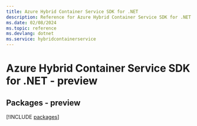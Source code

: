 ```yaml
---
title: Azure Hybrid Container Service SDK for .NET
description: Reference for Azure Hybrid Container Service SDK for .NET
ms.date: 02/08/2024
ms.topic: reference
ms.devlang: dotnet
ms.service: hybridcontainerservice
---
```

# Azure Hybrid Container Service SDK for .NET - preview
## Packages - preview
[!INCLUDE [packages](hybrid-container-service-index.md)]